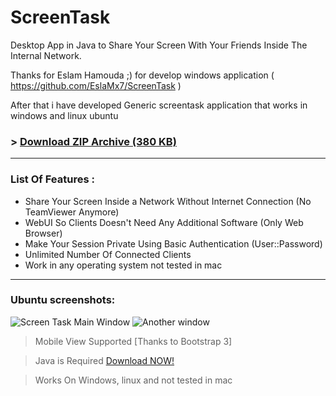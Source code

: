 ScreenTask
==========
Desktop App in Java to Share Your Screen With Your Friends Inside The Internal Network.

Thanks for Eslam Hamouda ;) for develop windows application ( https://github.com/EslaMx7/ScreenTask )

After that i have developed Generic screentask application that works in windows and linux ubuntu


### > [Download ZIP Archive (380 KB)](http://goo.gl/iK4Alw)



------------------------------
### List Of Features : 
- Share Your Screen Inside a Network Without Internet Connection (No TeamViewer Anymore)
- WebUI So Clients Doesn't Need Any Additional Software (Only Web Browser)
- Make Your Session Private Using Basic Authentication (User::Password)
- Unlimited Number Of Connected Clients
- Work in any operating system not tested in mac

-----------------------
### Ubuntu screenshots:

![Screen Task Main Window](https://raw2.github.com/ahmadomar/ScreenTask/master/ScreenTask/ubuntu1.png)
![Another window](https://raw2.github.com/ahmadomar/ScreenTask/master/ScreenTask/ubuntu2.png)









> Mobile View Supported [Thanks to Bootstrap 3]

> Java is Required [Download NOW!](http://www.oracle.com/technetwork/java/javase/downloads/index.html)

> Works On Windows, linux and not tested in mac

